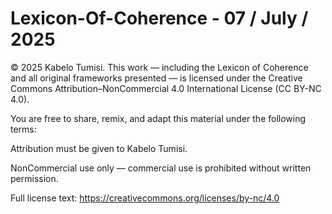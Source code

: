 # Lexicon-Of-Coherence - 07 / July / 2025

© 2025 Kabelo Tumisi.
This work — including the Lexicon of Coherence and all original frameworks presented — is licensed under the Creative Commons Attribution–NonCommercial 4.0 International License (CC BY-NC 4.0).

You are free to share, remix, and adapt this material under the following terms:

Attribution must be given to Kabelo Tumisi.

NonCommercial use only — commercial use is prohibited without written permission.

Full license text: https://creativecommons.org/licenses/by-nc/4.0

